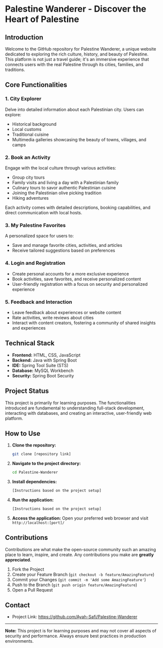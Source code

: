 
# Palestine Wanderer - Discover the Heart of Palestine

## Introduction
Welcome to the GitHub repository for Palestine Wanderer, a unique website dedicated to exploring the rich culture, history, and beauty of Palestine. This platform is not just a travel guide; it's an immersive experience that connects users with the real Palestine through its cities, families, and traditions.

## Core Functionalities

### 1. City Explorer
Delve into detailed information about each Palestinian city. Users can explore:

- Historical background
- Local customs
- Traditional cuisine
- Multimedia galleries showcasing the beauty of towns, villages, and camps

### 2. Book an Activity
Engage with the local culture through various activities:

- Group city tours
- Family visits and living a day with a Palestinian family
- Culinary tours to savor authentic Palestinian cuisine
- Joining the Palestinian olive picking tradition
- Hiking adventures

Each activity comes with detailed descriptions, booking capabilities, and direct communication with local hosts.

### 3. My Palestine Favorites
A personalized space for users to:

- Save and manage favorite cities, activities, and articles
- Receive tailored suggestions based on preferences

### 4. Login and Registration
- Create personal accounts for a more exclusive experience
- Book activities, save favorites, and receive personalized content
- User-friendly registration with a focus on security and personalized experience

### 5. Feedback and Interaction
- Leave feedback about experiences or website content
- Rate activities, write reviews about cities
- Interact with content creators, fostering a community of shared insights and experiences

## Technical Stack

- **Frontend:** HTML, CSS, JavaScript
- **Backend:** Java with Spring Boot
- **IDE:** Spring Tool Suite (STS)
- **Database:** MySQL Workbench
- **Security:** Spring Boot Security

## Project Status
This project is primarily for learning purposes. The functionalities introduced are fundamental to understanding full-stack development, interacting with databases, and creating an interactive, user-friendly web platform.

## How to Use

1. **Clone the repository:**
   ```sh
   git clone [repository link]
   ```

2. **Navigate to the project directory:**
   ```sh
   cd Palestine-Wanderer
   ```

3. **Install dependencies:**
   ```sh
   [Instructions based on the project setup]
   ```

4. **Run the application:**
   ```sh
   [Instructions based on the project setup]
   ```

5. **Access the application:**
   Open your preferred web browser and visit `http://localhost:[port]/`

## Contributions
Contributions are what make the open-source community such an amazing place to learn, inspire, and create. Any contributions you make are **greatly appreciated**.

1. Fork the Project
2. Create your Feature Branch (`git checkout -b feature/AmazingFeature`)
3. Commit your Changes (`git commit -m 'Add some AmazingFeature'`)
4. Push to the Branch (`git push origin feature/AmazingFeature`)
5. Open a Pull Request



## Contact
- Project Link: https://github.com/Ayah-Safi/Palestine-Wanderer

---
**Note:** This project is for learning purposes and may not cover all aspects of security and performance. Always ensure best practices in production environments.

